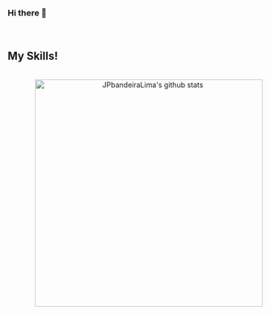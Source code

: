 ### Hi there 👋

<!--
**jpbandeira/jpbandeira** is a ✨ _special_ ✨ repository because its `README.md` (this file) appears on your GitHub profile.

Here are some ideas to get you started:

- 🔭 I’m currently working on ...
- 🌱 I’m currently learning ...
- 👯 I’m looking to collaborate on ...
- 🤔 I’m looking for help with ...
- 💬 Ask me about ...
- 📫 How to reach me: ...
- 😄 Pronouns: ...
- ⚡ Fun fact: ...
-->

<br />

## My Skills!

<br />

<div align="center" >
  <img align="right" width="450" src="https://github-readme-stats.vercel.app/api?username=jpbandeira&theme=radical&count_private=true&show_icons=true" alt="JPbandeiraLima's github stats" />
</div>
